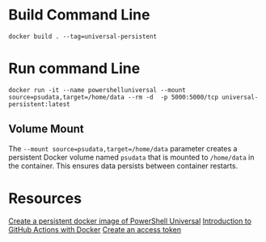 # Build Command Line

```
docker build . --tag=universal-persistent
```

# Run command Line

```
docker run -it --name powershelluniversal --mount source=psudata,target=/home/data --rm -d  -p 5000:5000/tcp universal-persistent:latest
```

## Volume Mount
The `--mount source=psudata,target=/home/data` parameter creates a persistent Docker volume named `psudata` that is mounted to `/home/data` in the container. This ensures data persists between container restarts.

# Resources

[Create a persistent docker image of PowerShell Universal](https://ironmansoftware.com/training/powershell-universal/installation-docker)
[Introduction to GitHub Actions with Docker](https://docs.docker.com/guides/gha/)
[Create an access token](https://docs.docker.com/security/for-developers/access-tokens/#create-an-access-token)